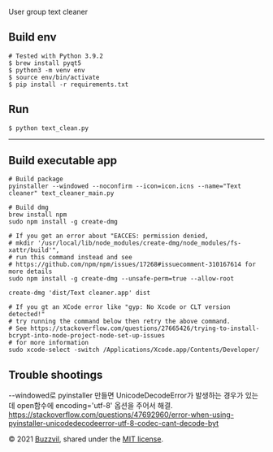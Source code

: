 User group text cleaner

## Build env
```shell script
# Tested with Python 3.9.2
$ brew install pyqt5
$ python3 -m venv env
$ source env/bin/activate
$ pip install -r requirements.txt
```

## Run
```shell script
$ python text_clean.py
```
---

## Build executable app
```shell script
# Build package
pyinstaller --windowed --noconfirm --icon=icon.icns --name="Text cleaner" text_cleaner_main.py

# Build dmg
brew install npm
sudo npm install -g create-dmg

# If you get an error about "EACCES: permission denied,
# mkdir '/usr/local/lib/node_modules/create-dmg/node_modules/fs-xattr/build'", 
# run this command instead and see 
# https://github.com/npm/npm/issues/17268#issuecomment-310167614 for more details
sudo npm install -g create-dmg --unsafe-perm=true --allow-root

create-dmg 'dist/Text cleaner.app' dist

# If you gt an XCode error like "gyp: No Xcode or CLT version detected!"
# try running the command below then retry the above command.
# See https://stackoverflow.com/questions/27665426/trying-to-install-bcrypt-into-node-project-node-set-up-issues
# for more information
sudo xcode-select -switch /Applications/Xcode.app/Contents/Developer/
```

## Trouble shootings
--windowed로 pyinstaller 만들면 UnicodeDecodeError가 발생하는 경우가 있는데 open함수에 encoding='utf-8' 옵션을 주어서 해결.
https://stackoverflow.com/questions/47692960/error-when-using-pyinstaller-unicodedecodeerror-utf-8-codec-cant-decode-byt

© 2021 [Buzzvil](http://www.buzzvil.com), shared under the [MIT license](http://www.opensource.org/licenses/MIT).
